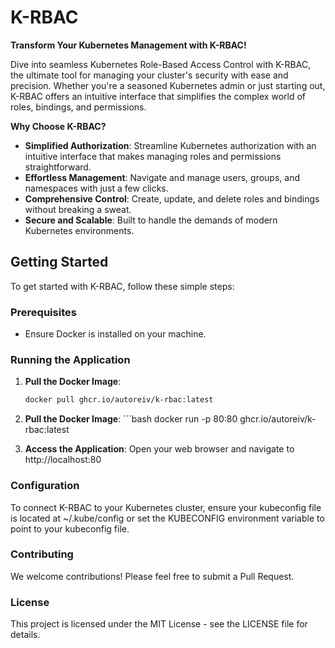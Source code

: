    # K-RBAC

   **Transform Your Kubernetes Management with K-RBAC!**

   Dive into seamless Kubernetes Role-Based Access Control with K-RBAC, the ultimate tool for managing your cluster's security with ease and precision. Whether you're a seasoned Kubernetes admin or just starting out, K-RBAC offers an intuitive interface that simplifies the complex world of roles, bindings, and permissions.

   **Why Choose K-RBAC?**

   - **Simplified Authorization**: Streamline Kubernetes authorization with an intuitive interface that makes managing roles and permissions straightforward.
   - **Effortless Management**: Navigate and manage users, groups, and namespaces with just a few clicks.
   - **Comprehensive Control**: Create, update, and delete roles and bindings without breaking a sweat.
   - **Secure and Scalable**: Built to handle the demands of modern Kubernetes environments.

   ## Getting Started

   To get started with K-RBAC, follow these simple steps:

   ### Prerequisites

   - Ensure Docker is installed on your machine.

   ### Running the Application

   1. **Pull the Docker Image**:
      ```bash
      docker pull ghcr.io/autoreiv/k-rbac:latest

   2.  **Pull the Docker Image**:
      ```bash
      docker run -p 80:80 ghcr.io/autoreiv/k-rbac:latest

   3. **Access the Application**: 
      Open your web browser and navigate to http://localhost:80

   ### Configuration
   
   To connect K-RBAC to your Kubernetes cluster, ensure your kubeconfig file is located at ~/.kube/config or set the KUBECONFIG environment variable to point to your kubeconfig file.

   ### Contributing
   
   We welcome contributions! Please feel free to submit a Pull Request.

   ### License

   This project is licensed under the MIT License - see the LICENSE file for details.


